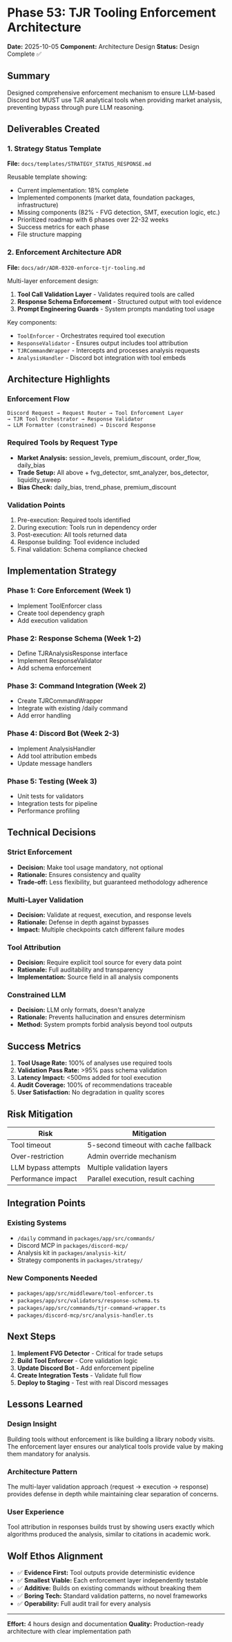 # Phase 53: TJR Tooling Enforcement Architecture

**Date:** 2025-10-05
**Component:** Architecture Design
**Status:** Design Complete ✅

## Summary

Designed comprehensive enforcement mechanism to ensure LLM-based Discord bot MUST use TJR analytical tools when providing market analysis, preventing bypass through pure LLM reasoning.

## Deliverables Created

### 1. Strategy Status Template
**File:** `docs/templates/STRATEGY_STATUS_RESPONSE.md`

Reusable template showing:
- Current implementation: 18% complete
- Implemented components (market data, foundation packages, infrastructure)
- Missing components (82% - FVG detection, SMT, execution logic, etc.)
- Prioritized roadmap with 6 phases over 22-32 weeks
- Success metrics for each phase
- File structure mapping

### 2. Enforcement Architecture ADR
**File:** `docs/adr/ADR-0320-enforce-tjr-tooling.md`

Multi-layer enforcement design:
1. **Tool Call Validation Layer** - Validates required tools are called
2. **Response Schema Enforcement** - Structured output with tool evidence
3. **Prompt Engineering Guards** - System prompts mandating tool usage

Key components:
- `ToolEnforcer` - Orchestrates required tool execution
- `ResponseValidator` - Ensures output includes tool attribution
- `TJRCommandWrapper` - Intercepts and processes analysis requests
- `AnalysisHandler` - Discord bot integration with tool embeds

## Architecture Highlights

### Enforcement Flow
```
Discord Request → Request Router → Tool Enforcement Layer
→ TJR Tool Orchestrator → Response Validator
→ LLM Formatter (constrained) → Discord Response
```

### Required Tools by Request Type
- **Market Analysis:** session_levels, premium_discount, order_flow, daily_bias
- **Trade Setup:** All above + fvg_detector, smt_analyzer, bos_detector, liquidity_sweep
- **Bias Check:** daily_bias, trend_phase, premium_discount

### Validation Points
1. Pre-execution: Required tools identified
2. During execution: Tools run in dependency order
3. Post-execution: All tools returned data
4. Response building: Tool evidence included
5. Final validation: Schema compliance checked

## Implementation Strategy

### Phase 1: Core Enforcement (Week 1)
- Implement ToolEnforcer class
- Create tool dependency graph
- Add execution validation

### Phase 2: Response Schema (Week 1-2)
- Define TJRAnalysisResponse interface
- Implement ResponseValidator
- Add schema enforcement

### Phase 3: Command Integration (Week 2)
- Create TJRCommandWrapper
- Integrate with existing /daily command
- Add error handling

### Phase 4: Discord Bot (Week 2-3)
- Implement AnalysisHandler
- Add tool attribution embeds
- Update message handlers

### Phase 5: Testing (Week 3)
- Unit tests for validators
- Integration tests for pipeline
- Performance profiling

## Technical Decisions

### Strict Enforcement
- **Decision:** Make tool usage mandatory, not optional
- **Rationale:** Ensures consistency and quality
- **Trade-off:** Less flexibility, but guaranteed methodology adherence

### Multi-Layer Validation
- **Decision:** Validate at request, execution, and response levels
- **Rationale:** Defense in depth against bypasses
- **Impact:** Multiple checkpoints catch different failure modes

### Tool Attribution
- **Decision:** Require explicit tool source for every data point
- **Rationale:** Full auditability and transparency
- **Implementation:** Source field in all analysis components

### Constrained LLM
- **Decision:** LLM only formats, doesn't analyze
- **Rationale:** Prevents hallucination and ensures determinism
- **Method:** System prompts forbid analysis beyond tool outputs

## Success Metrics

1. **Tool Usage Rate:** 100% of analyses use required tools
2. **Validation Pass Rate:** >95% pass schema validation
3. **Latency Impact:** <500ms added for tool execution
4. **Audit Coverage:** 100% of recommendations traceable
5. **User Satisfaction:** No degradation in quality scores

## Risk Mitigation

| Risk | Mitigation |
|------|------------|
| Tool timeout | 5-second timeout with cache fallback |
| Over-restriction | Admin override mechanism |
| LLM bypass attempts | Multiple validation layers |
| Performance impact | Parallel execution, result caching |

## Integration Points

### Existing Systems
- `/daily` command in `packages/app/src/commands/`
- Discord MCP in `packages/discord-mcp/`
- Analysis kit in `packages/analysis-kit/`
- Strategy components in `packages/strategy/`

### New Components Needed
- `packages/app/src/middleware/tool-enforcer.ts`
- `packages/app/src/validators/response-schema.ts`
- `packages/app/src/commands/tjr-command-wrapper.ts`
- `packages/discord-mcp/src/analysis-handler.ts`

## Next Steps

1. **Implement FVG Detector** - Critical for trade setups
2. **Build Tool Enforcer** - Core validation logic
3. **Update Discord Bot** - Add enforcement pipeline
4. **Create Integration Tests** - Validate full flow
5. **Deploy to Staging** - Test with real Discord messages

## Lessons Learned

### Design Insight
Building tools without enforcement is like building a library nobody visits. The enforcement layer ensures our analytical tools provide value by making them mandatory for analysis.

### Architecture Pattern
The multi-layer validation approach (request → execution → response) provides defense in depth while maintaining clear separation of concerns.

### User Experience
Tool attribution in responses builds trust by showing users exactly which algorithms produced the analysis, similar to citations in academic work.

## Wolf Ethos Alignment

- ✅ **Evidence First:** Tool outputs provide deterministic evidence
- ✅ **Smallest Viable:** Each enforcement layer independently testable
- ✅ **Additive:** Builds on existing commands without breaking them
- ✅ **Boring Tech:** Standard validation patterns, no novel frameworks
- ✅ **Operability:** Full audit trail for every analysis

---

**Effort:** 4 hours design and documentation
**Quality:** Production-ready architecture with clear implementation path